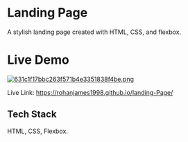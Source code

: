 
# Landing Page

A stylish landing page created with HTML, CSS, and flexbox.
# Live Demo
[![631c1f17bbc263f571b4e3351838f4be.png](https://i.postimg.cc/NFpQ2nks/631c1f17bbc263f571b4e3351838f4be.png)](https://postimg.cc/gLXCfN7Q)

Live Link: https://rohanjames1998.github.io/landing-Page/
## Tech Stack

HTML, CSS, Flexbox.

